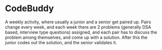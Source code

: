 # CodeBuddy
A weekly activity, where usually a junior and a senior get paired up. Pairs change every week, and each week there are 2 problems (generally DSA based, interview type questions) assigned, and each pair has to discuss the problem among themselves, and come up with a solution. After this the junior codes out the solution, and the senior validates it.

